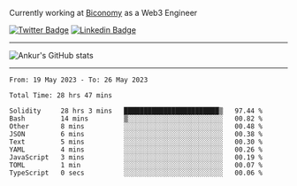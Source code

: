Currently working at [Biconomy](https://biconomy.io/) as a Web3 Engineer

 [![Twitter Badge](https://img.shields.io/badge/-@ankurdubey521-1ca0f1?style=flat-square&labelColor=1ca0f1&logo=twitter&logoColor=white&link=https://twitter.com/ankurdubey521)](https://twitter.com/ankurdubey521) [![Linkedin Badge](https://img.shields.io/badge/-ankurdubey521-blue?style=flat-square&logo=Linkedin&logoColor=white&link=https://www.linkedin.com/in/ankurdubey521/)](https://www.linkedin.com/in/ankurdubey521/)

<hr/>

![Ankur's GitHub stats](https://github-readme-stats.vercel.app/api?username=ankurdubey521&count_private=true&theme=radical)

<hr/>

<!--START_SECTION:waka-->

```text
From: 19 May 2023 - To: 26 May 2023

Total Time: 28 hrs 47 mins

Solidity     28 hrs 3 mins   ████████████████████████▒   97.44 %
Bash         14 mins         ▒░░░░░░░░░░░░░░░░░░░░░░░░   00.82 %
Other        8 mins          ░░░░░░░░░░░░░░░░░░░░░░░░░   00.48 %
JSON         6 mins          ░░░░░░░░░░░░░░░░░░░░░░░░░   00.38 %
Text         5 mins          ░░░░░░░░░░░░░░░░░░░░░░░░░   00.30 %
YAML         4 mins          ░░░░░░░░░░░░░░░░░░░░░░░░░   00.26 %
JavaScript   3 mins          ░░░░░░░░░░░░░░░░░░░░░░░░░   00.19 %
TOML         1 min           ░░░░░░░░░░░░░░░░░░░░░░░░░   00.07 %
TypeScript   0 secs          ░░░░░░░░░░░░░░░░░░░░░░░░░   00.06 %
```

<!--END_SECTION:waka-->
